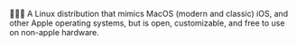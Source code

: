 🍏️🐧️🍎️ A Linux distribution that mimics MacOS (modern and classic) iOS, and other Apple operating systems, but is open, customizable, and free to use on non-apple hardware.
